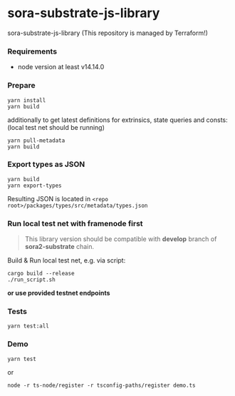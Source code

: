 # sora-substrate-js-library
sora-substrate-js-library (This repository is managed by Terraform!)

### Requirements
* node version at least v14.14.0

### Prepare
```
yarn install
yarn build
```
additionally to get latest definitions for extrinsics, state queries and consts:\
(local test net should be running)
```
yarn pull-metadata
yarn build
```

### Export types as JSON
```
yarn build
yarn export-types
```
Resulting JSON is located in `<repo root>/packages/types/src/metadata/types.json`

### Run local test net with framenode first

> This library version should be compatible with **develop** branch of **sora2-substrate** chain.

Build & Run local test net, e.g. via script:
```
cargo build --release
./run_script.sh
```
**or use provided testnet endpoints**
### Tests
```
yarn test:all
```

### Demo
```
yarn test
```
or
```
node -r ts-node/register -r tsconfig-paths/register demo.ts
```
